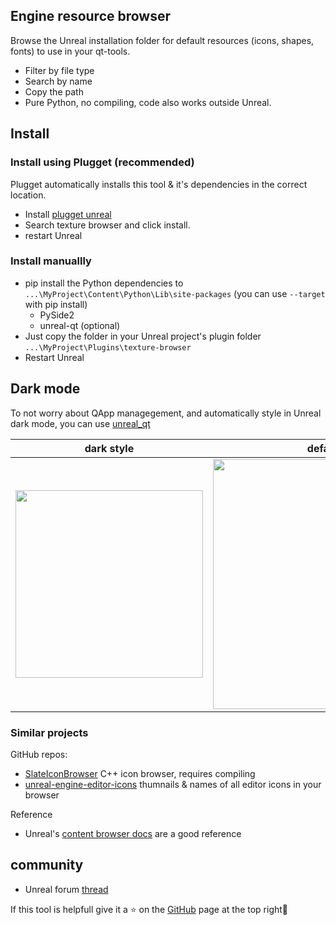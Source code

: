 ## Engine resource browser
Browse the Unreal installation folder for default resources (icons, shapes, fonts) to use in your qt-tools.  
- Filter by file type
- Search by name
- Copy the path
- Pure Python, no compiling, code also works outside Unreal.

## Install

### Install using Plugget (recommended)
Plugget automatically installs this tool & it's dependencies in the correct location.
- Install [plugget unreal](https://github.com/plugget/plugget-unreal)
- Search texture browser and click install.
- restart Unreal

### Install manuallly
- pip install the Python dependencies to `...\MyProject\Content\Python\Lib\site-packages` (you can use `--target` with pip install)
  - PySide2
  - unreal-qt (optional)
- Just copy the folder in your Unreal project's plugin folder `...\MyProject\Plugins\texture-browser`
- Restart Unreal

## Dark mode
To not worry about QApp managegement, and automatically style in Unreal dark mode, you can use [unreal_qt](https://github.com/hannesdelbeke/unreal_qt) 

| dark style | default style |
| -- | -- |
| <img src="https://github.com/hannesdelbeke/texture-browser-unreal-plugin/assets/3758308/29b35d56-da78-4263-b8bb-08c24c072ae9" width="300"/> | <img src="https://user-images.githubusercontent.com/3758308/191581830-d0a527ec-cd5a-4724-9454-60f418bd93f0.png" width="400"/> |

### Similar projects
GitHub repos:
  - [SlateIconBrowser](https://github.com/sirjofri/SlateIconBrowser)  C++ icon browser, requires compiling  
  - [unreal-engine-editor-icons](https://github.com/EpicKiwi/unreal-engine-editor-icons) thumnails & names of all editor icons in your browser

Reference
- Unreal's [content browser docs](https://docs.unrealengine.com/4.26/en-US/Basics/ContentBrowser/UI/) are a good reference


## community
- Unreal forum [thread](https://forums.unrealengine.com/t/free-icon-font-browser-plugin/1215762)

If this tool is helpfull give it a ⭐ on the [GitHub](https://github.com/hannesdelbeke/texture-browser-unreal-plugin) page at the top right🙏 
